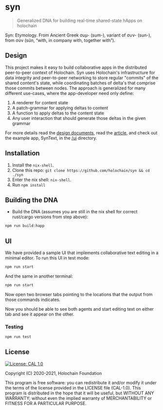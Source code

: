 # syn

> Generalized DNA for building real-time shared-state hApps on holochain

Syn: Etymology. From Ancient Greek συμ- (sum-), variant of συν- (sun-), from σύν (sún, “with, in company with, together with”).

## Design

This project makes it easy to build collaborative apps in the distributed peer-to-peer context of Holochain. Syn uses Holochain's infrastructure for data integrity and peer-to-peer networking to store regular "commits" of the shared content's state, while coordinating batches of delta's that comprise those commits between nodes. The approach is generalized for many different use-cases, where the app-developer need only define:

1. A renderer for content state
2. A patch-grammar for applying deltas to content
3. A function to apply deltas to the content state
4. Any user interaction that should generate those deltas in the given grammar

For more details read the [design documents](DESIGN.md), read the [article](https://blog.holochain.org/decentralized-next-level-collaboration-apps-with-syn/), and check out the example app, SynText, in the [/ui](ui/) directory.

## Installation

1. Install the `nix-shell`.
2. Clone this repo: `git clone https://github.com/holochain/syn && cd ./syn`
3. Enter the nix shell: `nix-shell`.
4. Run `npm install`

## Building the DNA

- Build the DNA (assumes you are still in the nix shell for correct rust/cargo versions from step above):

```bash
npm run build:happ
```

## UI

We have provided a sample UI that implements collaborative text editing in a minimal editor. To run this UI in test mode:

```bash
npm run start
```

And the same in another terminal:

```bash
npm run start
```

Now open two browser tabs pointing to the locations that the output from those commands indicates.

Now you should be able to see both agents and start editing text on either tab and see it appear on the other.

### Testing

```bash
npm run test
```

## License

[![License: CAL 1.0](https://img.shields.io/badge/License-CAL%201.0-blue.svg)](https://github.com/holochain/cryptographic-autonomy-license)

Copyright (C) 2020-2021, Holochain Foundation

This program is free software: you can redistribute it and/or modify it under the terms of the license
provided in the LICENSE file (CAL-1.0). This program is distributed in the hope that it will be useful,
but WITHOUT ANY WARRANTY; without even the implied warranty of MERCHANTABILITY or FITNESS FOR A PARTICULAR PURPOSE.
